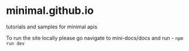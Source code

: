 # minimal.github.io
tutorials and samples for minimal apis 

To run the site locally please go navigate to mini-docs/docs and run - `npm run dev`
